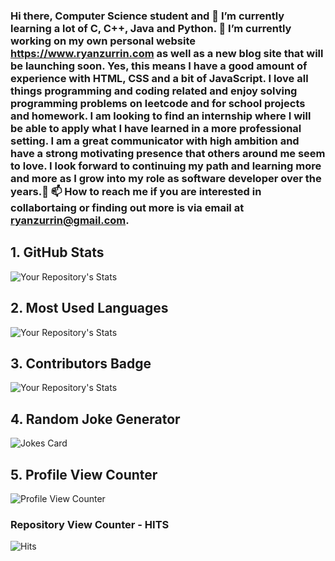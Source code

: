 ### Hi there, Computer Science student and 🌱 I’m currently learning a lot of C, C++, Java and Python. 🔭 I’m currently working on my own personal website https://www.ryanzurrin.com as well as a new blog site that will be launching soon. Yes, this means I have a good amount of experience with HTML, CSS and a bit of JavaScript.  I love all things programming and coding related and enjoy solving programming problems on leetcode and for school projects and homework. I am looking to find an internship where I will be able to apply what I have learned in a more professional setting. I am a great communicator with high ambition and have a strong motivating presence that others around me seem to love. I look forward to continuing my path and learning more and more as I grow into my role as software developer over the years.👋 📫 How to reach me if you are interested in collabortaing or finding out more is via email at ryanzurrin@gmail.com. 

<!--
**RyanZurrin/RyanZurrin** is a ✨ _special_ ✨ repository because its `README.md` (this file) appears on your GitHub profile.

Here are some ideas to get you started:

- 🔭 I’m currently working on ...
- 🌱 I’m currently learning ...
- 👯 I’m looking to collaborate on ...
- 🤔 I’m looking for help with ...
- 💬 Ask me about ...
- 📫 How to reach me: ...
- 😄 Pronouns: ...
- ⚡ Fun fact: ...
-->
## 1. GitHub Stats
![Your Repository's Stats](https://github-readme-stats.vercel.app/api?username=RyanZurrin&show_icons=true)
## 2. Most Used Languages
![Your Repository's Stats](https://github-readme-stats.vercel.app/api/top-langs/?username=RyanZurrin&theme=blue-green)
## 3. Contributors Badge
![Your Repository's Stats](https://contrib.rocks/image?repo=RyanZurrin/PhysicsFormulaClass_lessDependecnies)
## 4. Random Joke Generator
![Jokes Card](https://readme-jokes.vercel.app/api)
## 5. Profile View Counter
![Profile View Counter](https://komarev.com/ghpvc/?username=RyanZurrin)
### Repository View Counter - HITS
![Hits](https://hitcounter.pythonanywhere.com/count/tag.svg?url=https://github.com/RyanZurrin/PhysicsFormulaClass_lessDependecnies)
